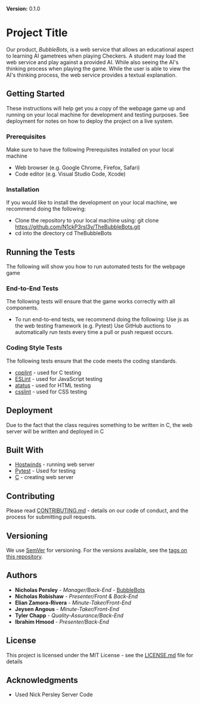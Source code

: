 **Version:** 0.1.0
# Project Title
Our product, _BubbleBots_, is a web service that allows an educational aspect to learning AI gametrees when playing Checkers. A student may load the web service and play against a provided AI. While also seeing the AI's thinking process when playing the game. While the user is able to view the AI's thinking process, the web service provides a textual explanation.

## Getting Started

These instructions will help get you a copy of the webpage game up and running on your local machine for development and testing purposes. See deployment for notes on how to deploy the project on a live system.

### Prerequisites
Make sure to have the following Prerequisites installed on your local machine
- Web browser (e.g. Google Chrome, Firefox, Safari)
- Code editor (e.g. Visual Studio Code, Xcode)
  
### Installation
If you would like to install the development on your local machine, we recommend doing the following:
- Clone the repository to your local machine using:
    git clone https://github.com/N1ckP3rsl3y/TheBubbleBots.git
- cd into the directory
    cd TheBubbleBots
  
## Running the Tests
The following will show you how to run automated tests for the webpage game

### End-to-End Tests
The following tests will ensure that the game works correctly with all components.
- To run end-to-end tests, we recommend doing the following:
    Use js as the web testing framework (e.g. Pytest)
    Use GitHub auctions to automatically run tests every time a pull or push request occurs.
    
### Coding Style Tests
The following tests ensure that the code meets the coding standards.
* [cpplint](https://github.com/cpplint/cpplint) - used for C testing
* [ESLint](https://eslint.org/) - used for JavaScript testing 
* [atatus](https://www.atatus.com/) - used for HTML testing
* [csslint](http://csslint.net/) - used for CSS testing

## Deployment

Due to the fact that the class requires something to be written in C, the web server will be written and deployed in C

## Built With

* [Hostwinds](https://www.hostwinds.com/) - running web server
* [Pytest](https://docs.pytest.org/en/7.4.x/contents.html#) - Used for testing
* [C](https://www.cprogramming.com/) - creating web server

## Contributing

Please read [CONTRIBUTING.md](https://github.com/N1ckP3rsl3y/TheBubbleBots/blob/main/CONTRIBUTING.md) - details on our code of conduct, and the process for submitting pull requests.

## Versioning

We use [SemVer](http://semver.org/) for versioning. For the versions available, see the [tags on this repository](https://github.com/N1ckP3rsl3y/TheBubbleBots/tags). 

## Authors

* **Nicholas Persley** - *Manager/Back-End* - [BubbleBots](https://github.com/N1ckP3rsl3y/TheBubbleBots)
* **Nicholas Robishaw** - *Presenter/Front & Back-End*
* **Elian Zamora-Rivera** - *Minute-Taker/Front-End*
* **Jeysen Angous** - *Minute-Taker/Front-End*
* **Tyler Chapp** - *Quality-Assurance/Back-End*
* **Ibrahim Hmood** - *Presenter/Back-End*

## License

This project is licensed under the MIT License - see the [LICENSE.md](LICENSE.md) file for details

## Acknowledgments

* Used Nick Persley Server Code
